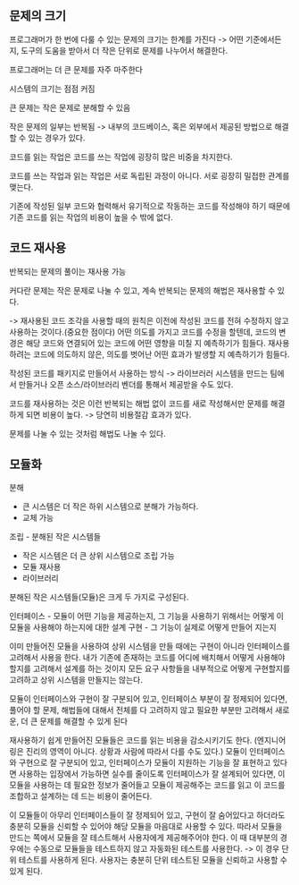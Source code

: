 ## 문제의 크기

프로그래머가 한 번에 다룰 수 있는 문제의 크기는 한계를 가진다
-> 어떤 기준에서든지, 도구의 도움을 받아서 더 작은 단위로 문제를 나누어서 해결한다.

프로그래머는 더 큰 문제를 자주 마주한다

시스템의 크기는 점점 커짐

큰 문제는 작은 문제로 분해할 수 있음

작은 문제의 일부는 반복됨
-> 내부의 코드베이스, 혹은 외부에서 제공된 방법으로 해결할 수 있는 경우가 있다.

코드를 읽는 작업은 코드를 쓰는 작업에 굉장히 많은 비중을 차지한다.

코드를 쓰는 작업과 읽는 작업은 서로 독립된 과정이 아니다. 서로 굉장히 밀접한 관계를 맺는다.

기존에 작성된 일부 코드와 협력해서 유기적으로 작동하는 코드를 작성해야 하기 때문에
기존 코드를 읽는 작업의 비용이 높을 수 밖에 없다.

## 코드 재사용

반복되는 문제의 풀이는 재사용 가능

커다란 문제는 작은 문제로 나눌 수 있고, 계속 반복되는 문제의 해법은 재사용할 수 있다.

-> 재사용된 코드 조각을 사용할 때의 원칙은 이전에 작성된 코드를 전혀 수정하지 않고 사용하는 것이다.(중요한 점이다)
어떤 의도를 가지고 코드를 수정을 할텐데, 코드의 변경은 해당 코드와 연결되어 있는 코드에 어떤 영향을 미칠 지 예측하기가 힘들다.
재사용하려는 코드에 의도하지 않은, 의도를 벗어난 어떤 효과가 발생할 지 예측하기가 힘들다.

작성된 코드를 패키지로 만들어서 사용하는 방식 -> 라이브러러
시스템을 만드는 팀에서 만들거나 오픈 소스/라이브러리 벤더를 통해서 제공받을 수도 있다.

코드를 재사용하는 것은 
이런 반복되는 해법 없이 코드를 새로 작성해서만 문제를 해결하게 되면 비용이 높다.
-> 당연히 비용절감 효과가 있다.

문제를 나눌 수 있는 것처럼 해법도 나눌 수 있다.

## 모듈화 

분해 

- 큰 시스템은 더 작은 하위 시스템으로 분해가 가능하다.
- 교체 가능

조립 - 분해된 작은 시스템들

- 작은 시스템은 더 큰 상위 시스템으로 조립 가능
- 모듈 재사용
- 라이브러리

분해된 작은 시스템들(모듈)은 크게 두 가지로 구성된다.

인터페이스 - 모듈이 어떤 기능을 제공하는지, 그 기능을 사용하기 위해서는 어떻게 이 모듈을 사용해야 하는지에 대한 설계
구현 - 그 기능이 실제로 어떻게 만들어 지는지

이미 만들어진 모듈을 사용하여 상위 시스템을 만들 때에는 구현이 아니라 인터페이스를 고려해서 사용을 한다.
내가 기존에 존재하는 코드를 어디에 배치해서 어떻게 사용해야 할지를 고려해서 설계를 하는 것이지 
모든 요구 사항들을 내부적으로 어떻게 구현할지를 고려하고 상위 시스템을 만들지는 않는다. 

모듈이 인터페이스와 구현이 잘 구분되어 있고, 인터페이스 부분이 잘 정제되어 있다면, 풀어야 할 문제, 해법들에 대해서 전체를 다 고려하지 않고 필요한 부분만 고려해서 새로운, 더 큰 문제를 해결할 수 있게 된다

재사용하기 쉽게 만들어진 모듈들은 코드를 읽는 비용을 감소시키기도 한다.
(엔지니어링은 진리의 영역이 아니다. 상황과 사람에 따라서 다를 수도 있다.)
모듈이 인터페이스와 구현으로 잘 구분되어 있고, 인터페이스가 모듈이 지원하는 기능을 잘 표현하고 있다면
사용하는 입장에서 가능하면 실수를 줄이도록 인터페이스가 잘 설계되어 있다면, 
이 모듈을 사용하는 데 필요한 정보가 줄어들고 모듈이 제공해주는 코드를 읽고 이 코드를 조합하고 설계하는 데 드는 비용이 줄어든다.

이 모듈들이 아무리 인터페이스들이 잘 정제되어 있고, 구현이 잘 숨어있다고 하더라도 
충분히 모듈을 신뢰할 수 있어야 해당 모듈을 마음대로 사용할 수 있다.
따라서 모듈을 만드는 쪽에서 모듈을 잘 테스트해서 사용자에게 제공해주어야 한다.
이 때 대부분의 경우에는 수동으로 모듈들을 테스트하지 않고 자동화된 테스트를 사용한다. -> 이 경우 단위 테스트를 사용하게 된다.
사용자는 충분히 단위 테스트된 모듈을 신뢰하고 사용할 수 있게 된다.

